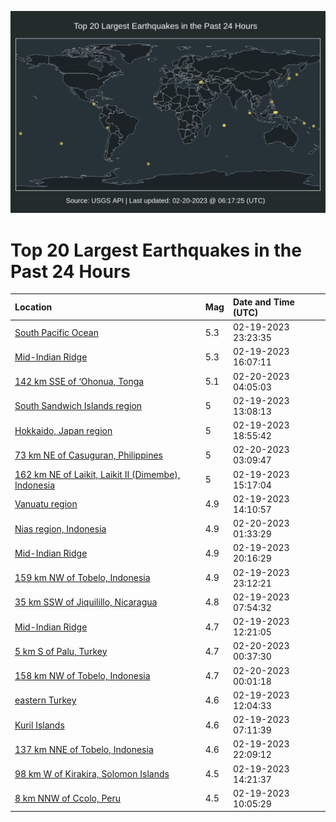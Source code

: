 ![Map](./map.png)

# Top 20 Largest Earthquakes in the Past 24 Hours

| Location | Mag | Date and Time (UTC) |
|:---|:---|:---|
| [South Pacific Ocean](https://earthquake.usgs.gov/earthquakes/eventpage/us6000jq6v) | 5.3 | 02-19-2023 23:23:35 |
| [Mid-Indian Ridge](https://earthquake.usgs.gov/earthquakes/eventpage/us6000jq4r) | 5.3 | 02-19-2023 16:07:11 |
| [142 km SSE of ‘Ohonua, Tonga](https://earthquake.usgs.gov/earthquakes/eventpage/us6000jq88) | 5.1 | 02-20-2023 04:05:03 |
| [South Sandwich Islands region](https://earthquake.usgs.gov/earthquakes/eventpage/us6000jq3n) | 5 | 02-19-2023 13:08:13 |
| [Hokkaido, Japan region](https://earthquake.usgs.gov/earthquakes/eventpage/us6000jq5d) | 5 | 02-19-2023 18:55:42 |
| [73 km NE of Casuguran, Philippines](https://earthquake.usgs.gov/earthquakes/eventpage/us6000jq7y) | 5 | 02-20-2023 03:09:47 |
| [162 km NE of Laikit, Laikit II (Dimembe), Indonesia](https://earthquake.usgs.gov/earthquakes/eventpage/us6000jq4h) | 5 | 02-19-2023 15:17:04 |
| [Vanuatu region](https://earthquake.usgs.gov/earthquakes/eventpage/us6000jq41) | 4.9 | 02-19-2023 14:10:57 |
| [Nias region, Indonesia](https://earthquake.usgs.gov/earthquakes/eventpage/us6000jq7k) | 4.9 | 02-20-2023 01:33:29 |
| [Mid-Indian Ridge](https://earthquake.usgs.gov/earthquakes/eventpage/us6000jq5z) | 4.9 | 02-19-2023 20:16:29 |
| [159 km NW of Tobelo, Indonesia](https://earthquake.usgs.gov/earthquakes/eventpage/us6000jq6k) | 4.9 | 02-19-2023 23:12:21 |
| [35 km SSW of Jiquilillo, Nicaragua](https://earthquake.usgs.gov/earthquakes/eventpage/us6000jq2k) | 4.8 | 02-19-2023 07:54:32 |
| [Mid-Indian Ridge](https://earthquake.usgs.gov/earthquakes/eventpage/us6000jq40) | 4.7 | 02-19-2023 12:21:05 |
| [5 km S of Palu, Turkey](https://earthquake.usgs.gov/earthquakes/eventpage/us6000jq73) | 4.7 | 02-20-2023 00:37:30 |
| [158 km NW of Tobelo, Indonesia](https://earthquake.usgs.gov/earthquakes/eventpage/us6000jq6y) | 4.7 | 02-20-2023 00:01:18 |
| [eastern Turkey](https://earthquake.usgs.gov/earthquakes/eventpage/us6000jq3c) | 4.6 | 02-19-2023 12:04:33 |
| [Kuril Islands](https://earthquake.usgs.gov/earthquakes/eventpage/us6000jq2b) | 4.6 | 02-19-2023 07:11:39 |
| [137 km NNE of Tobelo, Indonesia](https://earthquake.usgs.gov/earthquakes/eventpage/us6000jq6e) | 4.6 | 02-19-2023 22:09:12 |
| [98 km W of Kirakira, Solomon Islands](https://earthquake.usgs.gov/earthquakes/eventpage/us6000jq49) | 4.5 | 02-19-2023 14:21:37 |
| [8 km NNW of Ccolo, Peru](https://earthquake.usgs.gov/earthquakes/eventpage/us6000jq2z) | 4.5 | 02-19-2023 10:05:29 |
